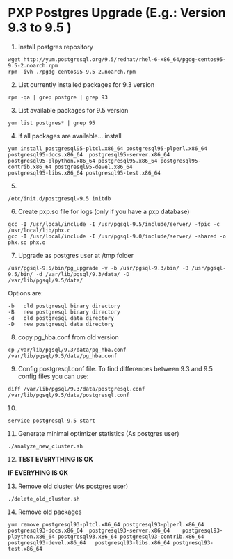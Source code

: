 PXP Postgres Upgrade (E.g.: Version 9.3 to 9.5 )
==============================================

1. Install postgres repository

  ```
  wget http://yum.postgresql.org/9.5/redhat/rhel-6-x86_64/pgdg-centos95-9.5-2.noarch.rpm
  rpm -ivh ./pgdg-centos95-9.5-2.noarch.rpm
  ```

2. List currently installed packages for 9.3 version

  ```
  rpm -qa | grep postgre | grep 93
  ```

3. List available packages for 9.5 version

  ```
  yum list postgres* | grep 95
  ```

4.  If all packages are available... install

  ```
yum install postgresql95-pltcl.x86_64 postgresql95-plperl.x86_64 postgresql95-docs.x86_64  postgresql95-server.x86_64      postgresql95-plpython.x86_64 postgresql95.x86_64 postgresql95-contrib.x86_64 postgresql95-devel.x86_64                     postgresql95-libs.x86_64 postgresql95-test.x86_64
  ```

5. 

  ```
  /etc/init.d/postgresql-9.5 initdb
  ```

6. Create pxp.so file for logs (only if you have a pxp database)

  ```
  gcc -I /usr/local/include -I /usr/pgsql-9.5/include/server/ -fpic -c /usr/local/lib/phx.c
  gcc -I /usr/local/include -I /usr/pgsql-9.0/include/server/ -shared -o phx.so phx.o
  ```

7. Upgrade as postgres user at /tmp folder

  ```
  /usr/pgsql-9.5/bin/pg_upgrade -v -b /usr/pgsql-9.3/bin/ -B /usr/pgsql-9.5/bin/ -d /var/lib/pgsql/9.3/data/ -D              /var/lib/pgsql/9.5/data/
  ```
Options are:

  ```
  -b   old postgresql binary directory
  -B   new postgresql binary directory
  -d   old postgresql data directory
  -D   new postgresql data directory
  ```

8. copy pg_hba.conf from old version

  ```
  cp /var/lib/pgsql/9.3/data/pg_hba.conf /var/lib/pgsql/9.5/data/pg_hba.conf
  ```
9. Config postgresql.conf file. To find differences between 9.3 and 9.5 config files you can use:

  ```
  diff /var/lib/pgsql/9.3/data/postgresql.conf /var/lib/pgsql/9.5/data/postgresql.conf
  ```

10.

  ```
  service postgresql-9.5 start
  ```

11. Generate minimal optimizer statistics (As postgres user)

  ```
  ./analyze_new_cluster.sh
  ```

12. **TEST EVERYTHING IS OK**

**IF EVERYHING IS OK**

13. Remove old cluster (As postgres user)

  ```
  ./delete_old_cluster.sh
  ```

14. Remove old packages

  ```
  yum remove postgresql93-pltcl.x86_64 postgresql93-plperl.x86_64 postgresql93-docs.x86_64  postgresql93-server.x86_64    postgresql93-plpython.x86_64 postgresql93.x86_64 postgresql93-contrib.x86_64 postgresql93-devel.x86_64   postgresql93-libs.x86_64 postgresql93-test.x86_64
  ```
